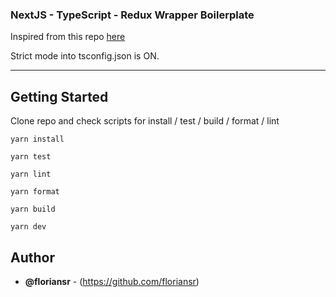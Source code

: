 ### NextJS - TypeScript - Redux Wrapper Boilerplate

Inspired from this repo [here](https://github.com/Liinkiing/next-ts-starter)

Strict mode into tsconfig.json is ON.

* * *

## Getting Started

Clone repo and check scripts for install / test / build / format / lint

```
yarn install
```

```
yarn test
```

```
yarn lint
```

```
yarn format
```

```
yarn build
```

```
yarn dev
```



## Author

-   **@floriansr** - (https://github.com/floriansr)